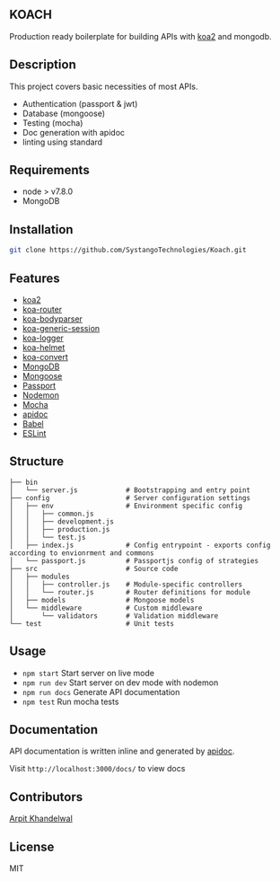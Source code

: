 ## KOACH
Production ready boilerplate for building APIs with [koa2](https://github.com/koajs/koa/) and mongodb.

## Description
This project covers basic necessities of most APIs.
* Authentication (passport & jwt)
* Database (mongoose)
* Testing (mocha)
* Doc generation with apidoc
* linting using standard

## Requirements
* node > v7.8.0
* MongoDB

## Installation
```bash
git clone https://github.com/SystangoTechnologies/Koach.git
```

## Features
* [koa2](https://github.com/koajs/koa)
* [koa-router](https://github.com/alexmingoia/koa-router)
* [koa-bodyparser](https://github.com/koajs/bodyparser)
* [koa-generic-session](https://github.com/koajs/generic-session)
* [koa-logger](https://github.com/koajs/logger)
* [koa-helmet](https://github.com/venables/koa-helmet)
* [koa-convert](https://github.com/koajs/convert)
* [MongoDB](http://mongodb.org/)
* [Mongoose](http://mongoosejs.com/)
* [Passport](http://passportjs.org/)
* [Nodemon](http://nodemon.io/)
* [Mocha](https://mochajs.org/)
* [apidoc](http://apidocjs.com/)
* [Babel](https://github.com/babel/babel)
* [ESLint](http://eslint.org/)

## Structure
```
├── bin
│   └── server.js            # Bootstrapping and entry point
├── config                   # Server configuration settings
│   ├── env                  # Environment specific config
│   │   ├── common.js
│   │   ├── development.js
│   │   ├── production.js
│   │   └── test.js
│   ├── index.js             # Config entrypoint - exports config according to envionrment and commons
│   └── passport.js          # Passportjs config of strategies
├── src                      # Source code
│   ├── modules
│   │   ├── controller.js    # Module-specific controllers
│   │   └── router.js        # Router definitions for module
│   ├── models               # Mongoose models
│   └── middleware           # Custom middleware
│       └── validators       # Validation middleware
└── test                     # Unit tests
```

## Usage
* `npm start` Start server on live mode
* `npm run dev` Start server on dev mode with nodemon
* `npm run docs` Generate API documentation
* `npm test` Run mocha tests

## Documentation
API documentation is written inline and generated by [apidoc](http://apidocjs.com/).

Visit `http://localhost:3000/docs/` to view docs

## Contributors
[Arpit Khandelwal](https://github.com/arpit-systango)

## License
MIT

